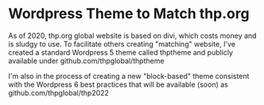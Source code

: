 # Wordpress Theme to Match thp.org

As of 2020, thp.org global website is based on divi, which costs money and is sludgy to use. To facilitate others creating "matching" website, I've created a standard Wordpress 5 theme called thptheme and publicly available under github.com/thpglobal/thptheme

I'm also in the process of creating a new "block-based" theme consistent with the Wordpress 6 best practices that will be available (soon) as github.com/thpglobal/thp2022
